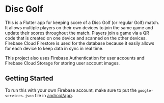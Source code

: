 # Disc Golf

This is a Flutter app for keeping score of a Disc Golf (or regular Golf) match. It allows multiple players on their own devices to join the same game and update their scores throughout the match. Players join a game via a QR code that is created on one device and scanned on the other devices. Firebase Cloud Firestore is used for the database because it easily allows for each device to keep data in sync in real time.

This project also uses Firebase Authentication for user accounts and Firebase Cloud Storage for storing user account images.

## Getting Started

To run this with your own Firebase account, make sure to put the `google-services.json` file in [android/app](android/app).
